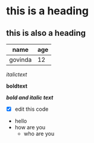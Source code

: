 # this is a heading
## this is also a heading

name|age
--|--
govinda|12

_italictext_

__boldtext__

___bold and italic text___

- [x] edit this code

- hello
- how are you
    - who are you
